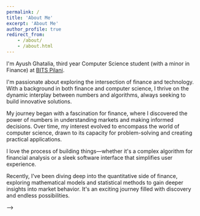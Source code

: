 ```yaml
---
permalink: /
title: 'About Me'
excerpt: 'About Me'
author_profile: true
redirect_from:
    - /about/
    - /about.html
---
```


I'm Ayush Ghatalia, third year Computer Science student (with a minor in Finance) at [BITS Pilani](https://www.bits-pilani.ac.in/goa/).

I'm passionate about exploring the intersection of finance and technology. With a background in both finance and computer science, I thrive on the dynamic interplay between numbers and algorithms, always seeking to build innovative solutions.

My journey began with a fascination for finance, where I discovered the power of numbers in understanding markets and making informed decisions. Over time, my interest evolved to encompass the world of computer science, drawn to its capacity for problem-solving and creating practical applications.

I love the process of building things—whether it's a complex algorithm for financial analysis or a sleek software interface that simplifies user experience.

Recently, I've been diving deep into the quantitative side of finance, exploring mathematical models and statistical methods to gain deeper insights into market behavior. It's an exciting journey filled with discovery and endless possibilities.

<!-- ### My research experiance spans working with:

<img src="../files/adobe.png" width="50" height="50" align="center"/> &ensp; [Yaman Kumar](https://sites.google.com/view/yaman-kumar/) at Adobe Research

<img src="../files/pitt.png" width="50" height="50" align="center"/> &ensp; [Adriana Kovashka](https://people.cs.pitt.edu/~kovashka/) at University of Pittsburgh

<img src="../files/appcair.png" width="50" height="50" align="center"> &ensp; [APPCAIR](https://web.bits-pilani.ac.in/APPCAIR/) at BITS Pilani

<img src="../files/bits.png" width="50" height="50" align="center"> &ensp; [Sravan Danda](https://scholar.google.com/citations?user=5kSGWFoAAAAJ&hl=en) at BITS Pilani

**My recent research work** - "[Large Content And Behavior Models To Understand, Simulate, And Optimize Content And Behavior](https://arxiv.org/abs/2309.00359)", done in collaboration with Adobe Research, has been accepted as a Spotlight paper at the *International Conference on Learning Representations (ICLR) 2024*. 

**I've worked on** simulating human behavior using large language models, integrating vision in language models, semi-supervised segmentation, neural network pruning, Bayesian networks, and mass data scraping and processing. Check out my [CV](https://ashmitkx.github.io/files/ashmit-khandelwal-cv.pdf) for more details.

# Updates

_Jan '24_ - "[Large Content And Behavior Models To Understand, Simulate, And Optimize Content And Behavior](https://arxiv.org/abs/2309.00359)" has been accepted as a Spotlight paper at ICLR 2024!

_Sep '23_ - My work on "[Large Content And Behavior Models To Understand, Simulate, And Optimize Content And Behavior](https://arxiv.org/abs/2309.00359)" is available on arXiv.

_Jun '23_ - I'll be working remotely with Dr. Adriana Kovashka at the University of Pittsburgh as a Research Assistant.

_Jan '23_ - I'll be working as a Research Assistant with [APPCAIR](https://www.bits-pilani.ac.in/appcair/) and [Wadhwani AI](https://www.wadhwaniai.org/) during the spring semester.

_Nov '22_ - I'll be joining [Adobe Media and Data Science Research](https://research.adobe.com/) as a Research Intern.

_Nov '22_ - I'll be an instructor for the Introduction to ML and DL course by Center of Technical Education, BITS Pilani, Goa.

<!-- _Sept '22_ - Offered a research internship at Adobe Media and Data Science Research, for summer 2023. -->

<!-- _July '22_ - Selected to attend the [6th Summer School on AI](http://cvit.iiit.ac.in/summerschool2022/index.php) organized by CVIT, IIITH. -->

<!-- _July '22_ - I'll be an instructor for the Introduction to Deep Learning course by Quark Controls, BITS Pilani - Goa. -->

<!-- _July '22_ - Selected to attend [Amazon ML Summer School 2022](https://amazonmlsummerschoolindia.splashthat.com/). -->

<!-- _May '22_ - Interning at [National Centre for Polar and Ocean Research](https://ncpor.res.in/), working on Antarctic weather forecasting research. -->

<!-- <br/> --> -->

<!-- [![Hits](https://hits.seeyoufarm.com/api/count/incr/badge.svg?url=https%3A%2F%2Fashmitkx.github.io&count_bg=%23096CDD&title_bg=%23555555&icon=&icon_color=%23E7E7E7&title=visits&edge_flat=true)](https://hits.seeyoufarm.com) -->
